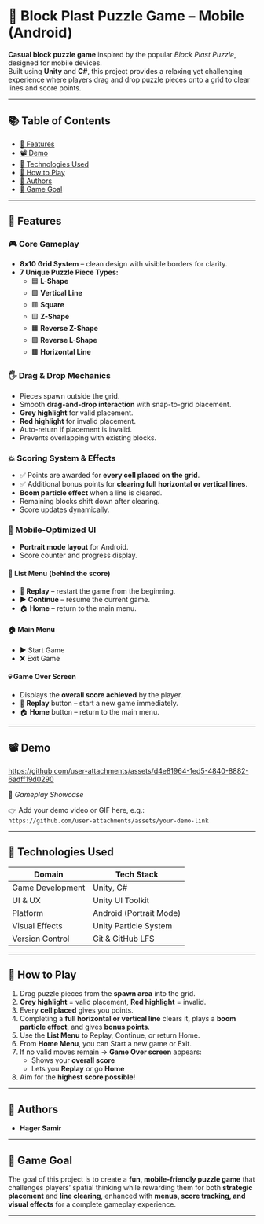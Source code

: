 # 🧩 Block Plast Puzzle Game – Mobile (Android)

**Casual block puzzle game** inspired by the popular *Block Plast Puzzle*, designed for mobile devices.  
Built using **Unity** and **C#**, this project provides a relaxing yet challenging experience where players drag and drop puzzle pieces onto a grid to clear lines and score points.  

---

## 📚 Table of Contents

- [🎯 Features](#-features)
- [📽️ Demo](#-demo)
- [🧠 Technologies Used](#-technologies-used)
- [📱 How to Play](#-how-to-play)
- [👥 Authors](#-authors)
- [🎯 Game Goal](#-game-goal)

---

## 🎯 Features

### 🎮 Core Gameplay
- **8x10 Grid System** – clean design with visible borders for clarity.  
- **7 Unique Puzzle Piece Types:**  
  - 🟦 **L-Shape**  
  - 🟩 **Vertical Line** 
  - 🟥 **Square** 
  - 🟨 **Z-Shape**  
  - 🟧 **Reverse Z-Shape**  
  - 🟪 **Reverse L-Shape**  
  - 🟫 **Horizontal Line**   

### 🖐️ Drag & Drop Mechanics
- Pieces spawn outside the grid.  
- Smooth **drag-and-drop interaction** with snap-to-grid placement.  
- **Grey highlight** for valid placement.  
- **Red highlight** for invalid placement.  
- Auto-return if placement is invalid.  
- Prevents overlapping with existing blocks.  

### 💥 Scoring System & Effects
- ✅ Points are awarded for **every cell placed on the grid**.  
- ✅ Additional bonus points for **clearing full horizontal or vertical lines**.  
- **Boom particle effect** when a line is cleared.  
- Remaining blocks shift down after clearing.  
- Score updates dynamically.  

### 📱 Mobile-Optimized UI
- **Portrait mode layout** for Android.  
- Score counter and progress display.  

#### 📝 List Menu (behind the score)
- 🔄 **Replay** – restart the game from the beginning.  
- ▶️ **Continue** – resume the current game.  
- 🏠 **Home** – return to the main menu.  

#### 🏠 Main Menu
- ▶️ Start Game  
- ❌ Exit Game  

#### 💀 Game Over Screen
- Displays the **overall score achieved** by the player.  
- 🔄 **Replay** button – start a new game immediately.  
- 🏠 **Home** button – return to the main menu.  

---

## 📽️ Demo


https://github.com/user-attachments/assets/d4e81964-1ed5-4840-8882-6adff19d0290


🎥 *Gameplay Showcase*  

👉 Add your demo video or GIF here, e.g.:  
`https://github.com/user-attachments/assets/your-demo-link`  

---

## 🧠 Technologies Used

| Domain              | Tech Stack        |
|---------------------|------------------|
| Game Development    | Unity, C#        |
| UI & UX             | Unity UI Toolkit |
| Platform            | Android (Portrait Mode) |
| Visual Effects      | Unity Particle System |
| Version Control     | Git & GitHub LFS |

---

## 📱 How to Play

1. Drag puzzle pieces from the **spawn area** into the grid.  
2. **Grey highlight** = valid placement, **Red highlight** = invalid.  
3. Every **cell placed** gives you points.  
4. Completing a **full horizontal or vertical line** clears it, plays a **boom particle effect**, and gives **bonus points**.  
5. Use the **List Menu** to Replay, Continue, or return Home.  
6. From **Home Menu**, you can Start a new game or Exit.  
7. If no valid moves remain → **Game Over screen** appears:  
   - Shows your **overall score**  
   - Lets you **Replay** or go **Home**  
8. Aim for the **highest score possible**!  

---

## 👥 Authors

- **Hager Samir**

---

## 🎯 Game Goal

The goal of this project is to create a **fun, mobile-friendly puzzle game** that challenges players’ spatial thinking while rewarding them for both **strategic placement** and **line clearing**, enhanced with **menus, score tracking, and visual effects** for a complete gameplay experience.  

---
